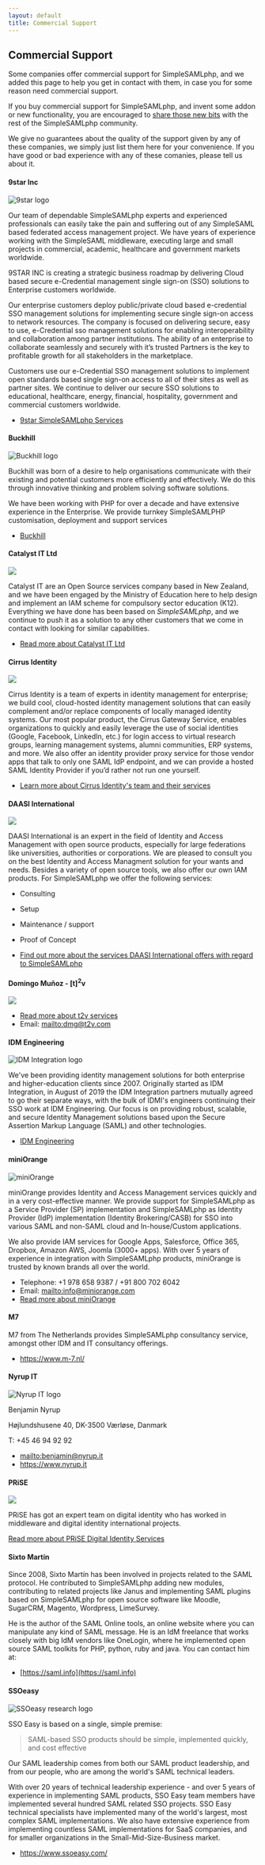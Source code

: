 ```yaml
---
layout: default
title: Commercial Support
---
```


## Commercial Support

Some companies offer commercial support for SimpleSAMLphp, and we added this page to help you get in contact with them, in case you for some reason need commercial support.

If you buy commercial support for SimpleSAMLphp, and invent some addon or new functionality, you are encouraged to [share those new bits](/contribute) with the rest of the SimpleSAMLphp community.

We give no guarantees about the quality of the support given by any of these companies, we simply just list them here for your convenience. If you have good or bad experience with any of these comanies, please tell us about it.


#### 9star Inc

<img src="/res/9star.jpg" class="right" alt="9star logo">

Our team of dependable SimpleSAMLphp experts and experienced professionals can easily take the pain and suffering out of any SimpleSAML based federated access management project. We have years of experience working with the SimpleSAML middleware, executing large and small projects in commercial, academic, healthcare and government markets worldwide.

9STAR INC is creating a strategic business roadmap by delivering Cloud based secure e-Credential management single sign-on (SSO) solutions to Enterprise customers worldwide.

Our enterprise customers deploy public/private cloud based e-credential SSO management solutions for implementing secure single sign-on access to network resources. The company is focused on delivering secure, easy to use, e-Credential sso management solutions for enabling interoperability and collaboration among partner institutions. The ability of an enterprise to collaborate seamlessly and securely with it’s trusted Partners is the key to profitable growth for all stakeholders in the marketplace.

Customers use our e-Credential SSO management solutions to implement open standards based single sign-on access to all of their sites as well as partner sites. We continue to deliver our secure SSO solutions to educational, healthcare, energy, financial, hospitality, government and commercial customers worldwide.

* [9star SimpleSAMLphp Services](https://9starinc.com/simplesaml-sso-consulting/)


#### Buckhill

<img src="/res/buckhill.jpg" class="right" alt="Buckhill logo">


Buckhill was born of a desire to help organisations communicate with their existing and potential customers more efficiently and effectively. We do this through innovative thinking and problem solving software solutions.

We have been working with PHP for over a decade and have extensive experience in the Enterprise. We provide turnkey SimpleSAMLPHP customisation, deployment and support services


* [Buckhill](https://www.buckhill.co.uk/)


#### Catalyst IT Ltd

<img src="/res/catalyst.jpg" logo="catalyst logo" class="right">

Catalyst IT are an Open Source services company based in New Zealand, and we have been engaged by the Ministry of Education here to help design and implement an IAM scheme for compulsory sector education (K12). Everything we have done has been based on *SimpleSAMLphp*, and we continue to push it as a solution to any other customers that we come in contact with looking for similar capabilities.

* [Read more about Catalyst IT Ltd](https://www.catalyst.net.nz)


#### Cirrus Identity

<img src="/res/cirrus.jpg" logo="Cirrus Identity logo" class="right">

Cirrus Identity is a team of experts in identity management for enterprise; we build cool, cloud-hosted identity
management solutions that can easily complement and/or replace components of locally managed identity systems. Our most
popular product, the Cirrus Gateway Service, enables organizations to quickly and easily leverage the use of social
identities (Google, Facebook, LinkedIn, etc.) for login access to virtual research groups, learning management systems,
alumni communities, ERP systems, and more. We also offer an identity provider proxy service for those vendor apps that
talk to only one SAML IdP endpoint, and we can provide a hosted SAML Identity Provider if you’d rather not run one
yourself.

* [Learn more about Cirrus Identity's team and their services](https://cirrusidentity.com/)


#### DAASI International

<img src="/res/daasi_logo_small.png" logo="DAASI International logo" class="right">

DAASI International is an expert in the field of Identity and Access Management with open source products, especially
for large federations like universities, authorities or corporations. We are pleased to consult you on the best
Identity and Access Managment solution for your wants and needs. Besides a variety of open source tools, we also offer
our own IAM products. For SimpleSAMLphp we offer the following services:

* Consulting
* Setup
* Maintenance / support
* Proof of Concept

* [Find out more about the services DAASI International offers with regard to SimpleSAMLphp](https://daasi.de/en/simplesamlphp/)


#### Domingo Mu&ntilde;oz - [t]<sup>2</sup>v


<img src="/res/t2v.jpg" logo="t2v Logo" class="right">

* [Read more about t2v services](https://t2v.com/)
* Email: <mailto:dmg@t2v.com>


#### IDM Engineering

<img src="/res/idmintegration.png" class="right" alt="IDM Integration logo">

We've been providing identity management solutions for both enterprise and higher-education clients since 2007. Originally started as IDM Integration, in August of 2019 the IDM Integration partners mutually agreed to go their separate ways, with the bulk of IDMI's engineers continuing their SSO work at IDM Engineering. Our focus is on providing robust, scalable, and secure Identity Management solutions based upon the Secure Assertion Markup Language (SAML) and other technologies.

* [IDM Engineering](https://idmengineering.com/)


#### miniOrange

<img src="/res/miniorange.png" alt="miniOrange" class="right">

miniOrange provides Identity and Access Management services quickly and in
a very cost-effective manner. We provide support for SimpleSAMLphp as a
Service Provider (SP) implementation and SimpleSAMLphp as Identity Provider
(IdP) implementation (Identity Brokering/CASB) for SSO into various SAML
and non-SAML cloud and In-house/Custom applications.

We also provide IAM services for Google Apps, Salesforce, Office 365,
Dropbox, Amazon AWS, Joomla (3000+ apps). With over 5 years of experience
in integration with SimpleSAMLphp products, miniOrange is trusted by
known brands all over the world.

  * Telephone: +1 978 658 9387 / +91 800 702 6042
  * Email: <mailto:info@miniorange.com>
  * [Read more about miniOrange](https://www.miniorange.com)

#### M7

M7 from The Netherlands provides SimpleSAMLphp consultancy service, amongst other IDM and IT consultancy offerings.

* <https://www.m-7.nl/>

####  Nyrup IT

<img src="/res/nyrup.jpg" alt="Nyrup IT logo" class="right">

Benjamin Nyrup

Højlundshusene 40, DK-3500 Værløse, Danmark

T: +45 46 94 92 92

  * <mailto:benjamin@nyrup.it>
  * <https://www.nyrup.it>


#### PRiSE

<img src="/res/prise.jpg" logo="PRiSE logo" class="right">

PRiSE has got an expert team on digital identity who has worked in middleware and digital identity international projects.

[Read more about PRiSE Digital Identity Services](http://www.prise.es/en/services/digid/)


#### Sixto Mart&iacute;n

Since 2008, Sixto Mart&iacute;n has been involved in projects related to the SAML protocol. He contributed to
SimpleSAMLphp adding new modules, contributing to related projects like Janus and implementing SAML plugins based on
SimpleSAMLphp for open source software like Moodle, SugarCRM, Magento, Wordpress, LimeSurvey.

He is the author of the SAML Online tools, an online website where you can manipulate any kind of SAML message. He is
an IdM freelance that works closely with big IdM vendors like OneLogin, where he implemented open source SAML toolkits
for PHP, python, ruby and java. You can contact him at:

* [https://saml.info](https://saml.info)

#### SSOeasy

<img src="/res/ssoeasy.jpg" class="right" alt="SSOeasy research logo">

SSO Easy is based on a single, simple premise:

> SAML-based SSO products should be simple, implemented quickly, and cost effective

Our SAML leadership comes from both our SAML product leadership, and from our people, who are among the world's SAML technical leaders.

With over 20 years of technical leadership experience - and over 5 years of experience in implementing SAML products, SSO Easy team members have implemented several hundred SAML related SSO projects.  SSO Easy technical specialists have implemented many of the world's largest, most complex SAML implementations.  We also have extensive experience from implementing countless SAML implementations for SaaS companies, and for smaller organizations in the Small-Mid-Size-Business market.

* <https://www.ssoeasy.com/>
